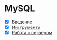 # MySQL

- [x] [Введение](intro.md)
- [x] [Инструменты](tools.md)
- [x] [Работа с сервером](server.md)